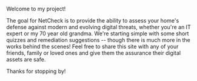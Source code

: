 Welcome to my project!

The goal for NetCheck is to provide the ability to assess your home's defense against modern and evolving digital threats, whether you're an IT expert or my 70 year old grandma.
We're starting simple with some short quizzes and remediation suggestions -- though there is much more in the works behind the scenes!
Feel free to share this site with any of your friends, family or loved ones and give them the assurance their digital assets are safe.

Thanks for stopping by!
